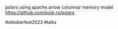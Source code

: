 polars using apache arrow columnar memory model
https://github.com/pola-rs/polars

#oktoberfest2023 #talks 